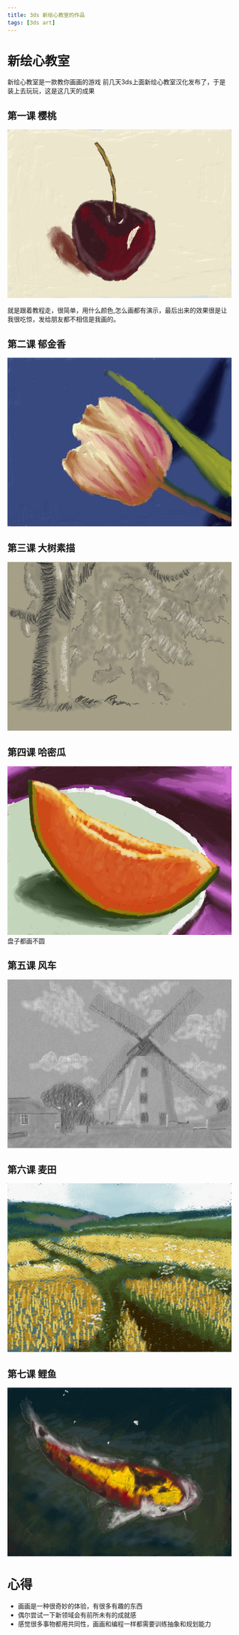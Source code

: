 ```yaml
---
title: 3ds 新绘心教室的作品
tags: [3ds art]
---
```


#  新绘心教室
 新绘心教室是一款教你画画的游戏 
前几天3ds上面新绘心教室汉化发布了，于是装上去玩玩，这是这几天的成果

## 第一课 樱桃
![](/assets/posts/2016-4-11-3ds-new-art-academy/6c24ec0932da613c2c66c234d4e023a1.png)

就是跟着教程走，很简单，用什么颜色,怎么画都有演示，最后出来的效果很是让我很吃惊，发给朋友都不相信是我画的。

## 第二课 郁金香

![](/assets/posts/2016-4-11-3ds-new-art-academy/a8aded8974d76e83496faad06a81b664.png)

## 第三课 大树素描

![](/assets/posts/2016-4-11-3ds-new-art-academy/88957b1b8dd9140ebac409dd6a995ad8.png)

## 第四课 哈密瓜

![](/assets/posts/2016-4-11-3ds-new-art-academy/5324d03e7d7efcf5cc553f936577fd5d.png)
盘子都画不圆

## 第五课 风车

![](/assets/posts/2016-4-11-3ds-new-art-academy/be1d0ae3fb61ad0f86279e6ff3b4385a.png)

## 第六课 麦田

![](/assets/posts/2016-4-11-3ds-new-art-academy/62d97165b0a417eca06c1fa67e169980.png)


## 第七课 鲤鱼

![](/assets/posts/2016-4-11-3ds-new-art-academy/122c8d373a58769d7ef76abe7d438787.png)

# 心得
* 画画是一种很奇妙的体验，有很多有趣的东西
* 偶尔尝试一下新领域会有前所未有的成就感
* 感觉很多事物都用共同性，画画和编程一样都需要训练抽象和规划能力
